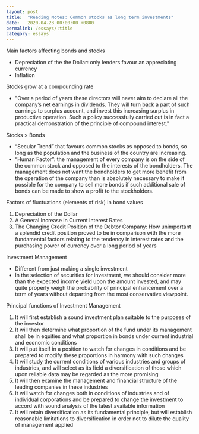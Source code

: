 ```yaml
---
layout: post
title:  "Reading Notes: Common stocks as long term investments"
date:   2020-04-23 00:00:00 +0800
permalink: /essays/:title
category: essays
---
```


Main factors affecting bonds and stocks

- Depreciation of the the Dollar: only lenders favour an appreciating currency
- Inflation

Stocks grow at a compounding rate

- "Over a period of years these directors will never aim to declare all the company’s net earnings in dividends. They will turn back a part of such earnings to surplus account, and invest this increasing surplus in productive operation. Such a policy successfully carried out is in fact a practical demonstration of the principle of compound interest."

Stocks > Bonds

- “Secular Trend” that favours common stocks as opposed to bonds, so long as the population and the business of the country are increasing.
- “Human Factor”: the management of every company is on the side of the common stock and opposed to the interests of the bondholders. The management does not want the bondholders to get more benefit from the operation of the company than is absolutely necessary to make it possible for the company to sell more bonds if such additional sale of bonds can be made to show a profit to the stockholders.

Factors of fluctuations (elements of risk) in bond values

1. Depreciation of the Dollar
2. A General Increase in Current Interest Rates
3. The Changing Credit Position of the Debtor Company: How unimportant a splendid credit position proved to be in comparison with the more fundamental factors relating to the tendency in interest rates and the purchasing power of currency over a long period of years

Investment Management

- Different from just making a single investment
- In the selection of securities for investment, we should consider more than the expected income yield upon the amount invested, and may quite properly weigh the probability of principal enhancement over a term of years without departing from the most conservative viewpoint.

Principal functions of Investment Management

1. It will first establish a sound investment plan suitable to the purposes of the investor
2. It will then determine what proportion of the fund under its management shall be in equities and what proportion in bonds under current industrial and economic conditions
3. It will put itself in a position to watch for changes in conditions and be prepared to modify these proportions in harmony with such changes
4. It will study the current conditions of various industries and groups of industries, and will select as its field a diversification of those which upon reliable data may be regarded as the more promising
5. It will then examine the management and financial structure of the leading companies in these industries
6. It will watch for changes both in conditions of industries and of individual corporations and be prepared to change the investment to accord with sound analysis of the latest available information
7. It will retain diversification as its fundamental principle, but will establish reasonable limitations to diversification in order not to dilute the quality of management applied
